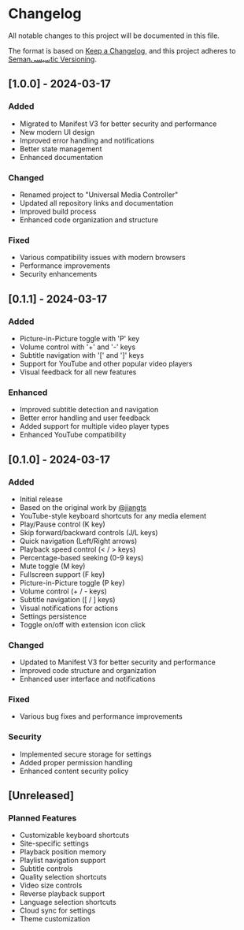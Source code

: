 # Changelog

All notable changes to this project will be documented in this file.

The format is based on [Keep a Changelog](https://keepachangelog.com/en/1.0.0/),
and this project adheres to [Semanسیسیtic Versioning](https://semver.org/spec/v2.0.0.html).

## [1.0.0] - 2024-03-17

### Added
- Migrated to Manifest V3 for better security and performance
- New modern UI design
- Improved error handling and notifications
- Better state management
- Enhanced documentation

### Changed
- Renamed project to "Universal Media Controller"
- Updated all repository links and documentation
- Improved build process
- Enhanced code organization and structure

### Fixed
- Various compatibility issues with modern browsers
- Performance improvements
- Security enhancements

## [0.1.1] - 2024-03-17

### Added
- Picture-in-Picture toggle with 'P' key
- Volume control with '+' and '-' keys
- Subtitle navigation with '[' and ']' keys
- Support for YouTube and other popular video players
- Visual feedback for all new features

### Enhanced
- Improved subtitle detection and navigation
- Better error handling and user feedback
- Added support for multiple video player types
- Enhanced YouTube compatibility

## [0.1.0] - 2024-03-17

### Added
- Initial release
- Based on the original work by [@jiangts](https://github.com/jiangts/media-hotkeys)
- YouTube-style keyboard shortcuts for any media element
- Play/Pause control (K key)
- Skip forward/backward controls (J/L keys)
- Quick navigation (Left/Right arrows)
- Playback speed control (< / > keys)
- Percentage-based seeking (0-9 keys)
- Mute toggle (M key)
- Fullscreen support (F key)
- Picture-in-Picture toggle (P key)
- Volume control (+ / - keys)
- Subtitle navigation ([ / ] keys)
- Visual notifications for actions
- Settings persistence
- Toggle on/off with extension icon click

### Changed
- Updated to Manifest V3 for better security and performance
- Improved code structure and organization
- Enhanced user interface and notifications

### Fixed
- Various bug fixes and performance improvements

### Security
- Implemented secure storage for settings
- Added proper permission handling
- Enhanced content security policy

## [Unreleased]

### Planned Features
- Customizable keyboard shortcuts
- Site-specific settings
- Playback position memory
- Playlist navigation support
- Subtitle controls
- Quality selection shortcuts
- Video size controls
- Reverse playback support
- Language selection shortcuts
- Cloud sync for settings
- Theme customization 